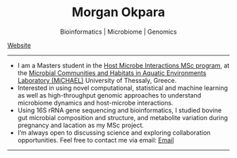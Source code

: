 <h1 align="center"> Morgan Okpara </h1>

<p align="center">
  Bioinformatics | Microbiome | Genomics
</p>

<a href="https://morganokpara.github.io" target="_blank">Website</a>
</div>

---
-  I am a Masters student in the [Host Microbe Interactions MSc program](https://hosmic.uth.gr), at the [Microbial Communities and Habitats in Aquatic  Environments Laboratory (MiCHAEL)](https://sites.google.com/site/kkormas) University of Thessaly, Greece. 
-  Interested in using novel computational, statistical and machine learning as well as high-throughput genomic approaches to understand microbiome dynamics and host-microbe interactions.
-  Using 16S rRNA gene sequencing and bioinformatics, I studied bovine gut microbial composition and structure, and metabolite variation during pregnancy and lacation as my MSc project. 
-  I’m always open to discussing science and exploring collaboration opportunities. Feel free to contact me via email: [Email](morganokpara@gmail.com)

---
